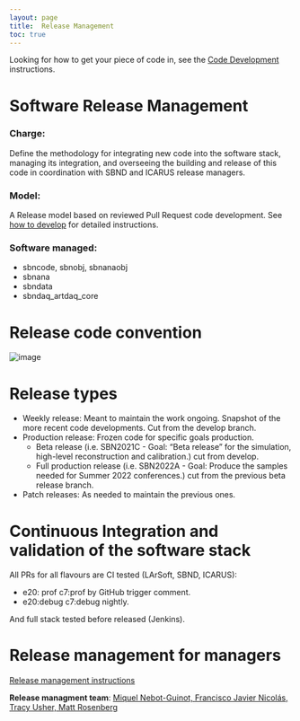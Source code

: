 ```yaml
---
layout: page
title:  Release Management
toc: true
---
```


Looking for how to get your piece of code in, see the [Code Development](https://sbnsoftware.github.io/AnalysisInfrastructure/how-to-develop) instructions.


# Software Release Management

### Charge:

Define the methodology for integrating new code into the software stack, managing its integration, and overseeing the building and release of this code in coordination with SBND and ICARUS release managers.

### Model:

A Release model based on reviewed Pull Request code development. See [how to develop](https://sbnsoftware.github.io/AnalysisInfrastructure/how-to-develop) for detailed instructions.

### Software managed:
* sbncode, sbnobj, sbnanaobj
* sbnana
* sbndata
* sbndaq_artdaq_core

# Release code convention
![image](https://user-images.githubusercontent.com/8134042/157476481-912159d9-9f92-4e82-b772-a2f159f52452.png)


# Release types

* Weekly release: Meant to maintain the work ongoing. Snapshot of the more recent code developments. Cut from the develop branch.
* Production release: Frozen code for specific goals production. 
    * Beta release (i.e. SBN2021C - Goal: “Beta release” for the simulation,  high-level reconstruction and calibration.) cut from develop.
    * Full production release (i.e. SBN2022A - Goal: Produce the samples needed for Summer 2022 conferences.) cut from the previous beta release branch.
* Patch releases: As needed to maintain the previous ones.

# Continuous Integration and validation of the software stack 

All PRs for all flavours are CI tested (LArSoft, SBND, ICARUS):
* e20: prof c7:prof by GitHub trigger comment. 
* e20:debug c7:debug nightly.

And full stack tested before released (Jenkins).


# Release management for managers
[Release management instructions](https://sbnsoftware.github.io/AnalysisInfrastructure/ReleaseManagement/rm_instructions)

**Release managment team**: [Miquel Nebot-Guinot, Francisco Javier Nicolás, Tracy Usher, Matt Rosenberg](mailto:miquel.nebot@ed.ac.uk,fjnicolas@ugr.es,usher@slac.stanford.edu,Matthew.Rosenberg@tufts.edu)

